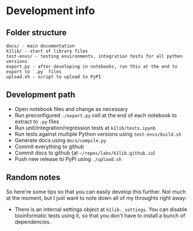 # Development info

## Folder structure

```
docs/ - main documentation
k1lib/ - start of library files
test-envs/ - testing environments, integration tests for all python versions
export.py - after developing in notebooks, run this at the end to export to `.py` files
upload.sh - script to upload to PyPI
```

## Development path

- Open notebook files and change as necessary
- Run preconfigured `./export.py` cell at the end of each notebook to extract to `.py` files
- Run unit/integration/regression tests at `k1lib/tests.ipynb`
- Run tests against multiple Python versions using `test-envs/build.sh`
- Generate docs using `docs/compile.py`
- Commit everything to github
- Commit docs to github (at `~/repos/labs/k1lib.github.io`)
- Push new release to PyPI using `./upload.sh`

## Random notes

So here're some tips so that you can easily develop this further. Not much at the moment, but I just want to note down all of my throughts right away:

- There is an internal settings object at `k1lib._settings`. You can disable bioinformatic tests using it, so that you don't have to install a bunch of dependencies.
